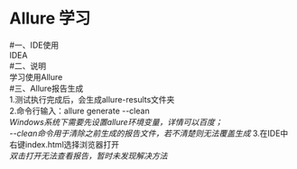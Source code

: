 Allure 学习
===========  
#一、IDE使用  
    IDEA  
#二、说明  
    学习使用Allure  
#三、Allure报告生成  
    1.测试执行完成后，会生成allure-results文件夹  
    2.命令行输入：allure generate --clean  
      *Windows系统下需要先设置allure环境变量，详情可以百度；*  
      *--clean命令用于清除之前生成的报告文件，若不清楚则无法覆盖生成*
    3.在IDE中右键index.html选择浏览器打开  
      *双击打开无法查看报告，暂时未发现解决方法*  
